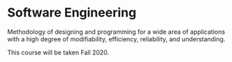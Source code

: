 # Software Engineering	
Methodology of designing and programming for a wide area of applications with a high degree of modifiability, efficiency, reliability, and understanding.

This course will be taken Fall 2020.
